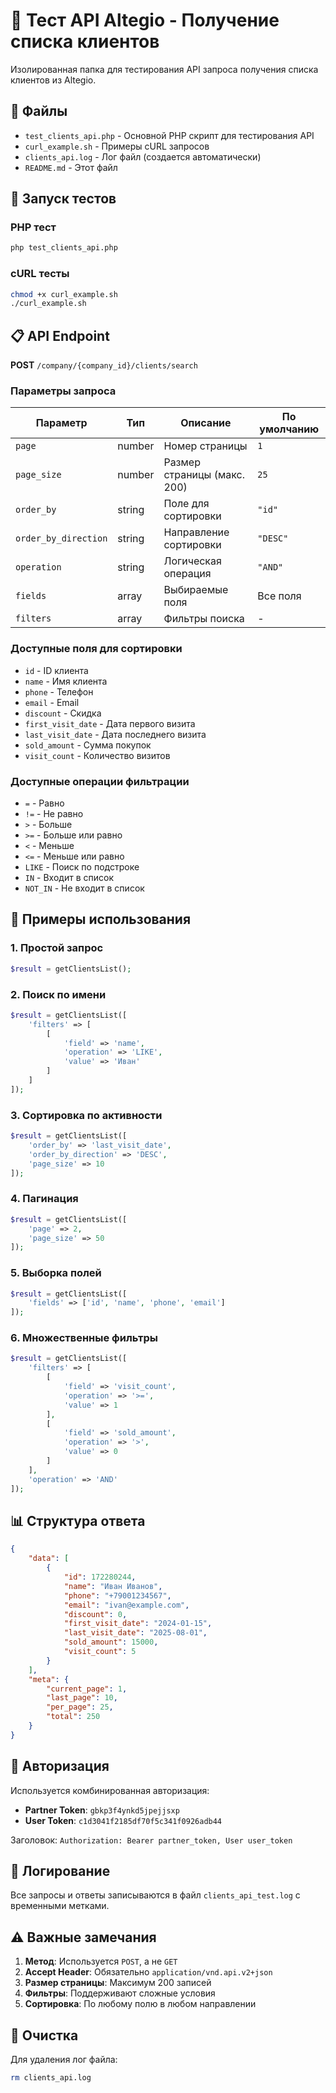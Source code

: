 # 🧪 Тест API Altegio - Получение списка клиентов

Изолированная папка для тестирования API запроса получения списка клиентов из Altegio.

## 📁 Файлы

- `test_clients_api.php` - Основной PHP скрипт для тестирования API
- `curl_example.sh` - Примеры cURL запросов
- `clients_api.log` - Лог файл (создается автоматически)
- `README.md` - Этот файл

## 🚀 Запуск тестов

### PHP тест
```bash
php test_clients_api.php
```

### cURL тесты
```bash
chmod +x curl_example.sh
./curl_example.sh
```

## 📋 API Endpoint

**POST** `/company/{company_id}/clients/search`

### Параметры запроса

| Параметр | Тип | Описание | По умолчанию |
|----------|-----|----------|--------------|
| `page` | number | Номер страницы | `1` |
| `page_size` | number | Размер страницы (макс. 200) | `25` |
| `order_by` | string | Поле для сортировки | `"id"` |
| `order_by_direction` | string | Направление сортировки | `"DESC"` |
| `operation` | string | Логическая операция | `"AND"` |
| `fields` | array | Выбираемые поля | Все поля |
| `filters` | array | Фильтры поиска | - |

### Доступные поля для сортировки

- `id` - ID клиента
- `name` - Имя клиента
- `phone` - Телефон
- `email` - Email
- `discount` - Скидка
- `first_visit_date` - Дата первого визита
- `last_visit_date` - Дата последнего визита
- `sold_amount` - Сумма покупок
- `visit_count` - Количество визитов

### Доступные операции фильтрации

- `=` - Равно
- `!=` - Не равно
- `>` - Больше
- `>=` - Больше или равно
- `<` - Меньше
- `<=` - Меньше или равно
- `LIKE` - Поиск по подстроке
- `IN` - Входит в список
- `NOT_IN` - Не входит в список

## 🔧 Примеры использования

### 1. Простой запрос
```php
$result = getClientsList();
```

### 2. Поиск по имени
```php
$result = getClientsList([
    'filters' => [
        [
            'field' => 'name',
            'operation' => 'LIKE',
            'value' => 'Иван'
        ]
    ]
]);
```

### 3. Сортировка по активности
```php
$result = getClientsList([
    'order_by' => 'last_visit_date',
    'order_by_direction' => 'DESC',
    'page_size' => 10
]);
```

### 4. Пагинация
```php
$result = getClientsList([
    'page' => 2,
    'page_size' => 50
]);
```

### 5. Выборка полей
```php
$result = getClientsList([
    'fields' => ['id', 'name', 'phone', 'email']
]);
```

### 6. Множественные фильтры
```php
$result = getClientsList([
    'filters' => [
        [
            'field' => 'visit_count',
            'operation' => '>=',
            'value' => 1
        ],
        [
            'field' => 'sold_amount',
            'operation' => '>',
            'value' => 0
        ]
    ],
    'operation' => 'AND'
]);
```

## 📊 Структура ответа

```json
{
    "data": [
        {
            "id": 172280244,
            "name": "Иван Иванов",
            "phone": "+79001234567",
            "email": "ivan@example.com",
            "discount": 0,
            "first_visit_date": "2024-01-15",
            "last_visit_date": "2025-08-01",
            "sold_amount": 15000,
            "visit_count": 5
        }
    ],
    "meta": {
        "current_page": 1,
        "last_page": 10,
        "per_page": 25,
        "total": 250
    }
}
```

## 🔐 Авторизация

Используется комбинированная авторизация:
- **Partner Token**: `gbkp3f4ynkd5jpejjsxp`
- **User Token**: `c1d3041f2185df70f5c341f0926adb44`

Заголовок: `Authorization: Bearer partner_token, User user_token`

## 📝 Логирование

Все запросы и ответы записываются в файл `clients_api_test.log` с временными метками.

## ⚠️ Важные замечания

1. **Метод**: Используется `POST`, а не `GET`
2. **Accept Header**: Обязательно `application/vnd.api.v2+json`
3. **Размер страницы**: Максимум 200 записей
4. **Фильтры**: Поддерживают сложные условия
5. **Сортировка**: По любому полю в любом направлении

## 🧹 Очистка

Для удаления лог файла:
```bash
rm clients_api.log
``` 